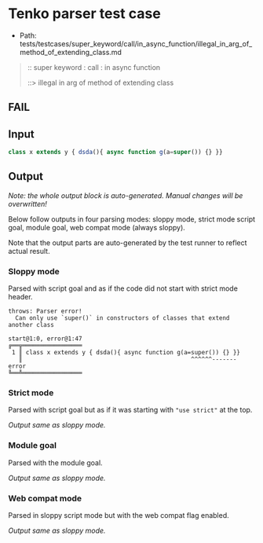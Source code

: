 # Tenko parser test case

- Path: tests/testcases/super_keyword/call/in_async_function/illegal_in_arg_of_method_of_extending_class.md

> :: super keyword : call : in async function
>
> ::> illegal in arg of method of extending class
## FAIL

## Input


`````js
class x extends y { dsda(){ async function g(a=super()) {} }}
`````

## Output

_Note: the whole output block is auto-generated. Manual changes will be overwritten!_

Below follow outputs in four parsing modes: sloppy mode, strict mode script goal, module goal, web compat mode (always sloppy).

Note that the output parts are auto-generated by the test runner to reflect actual result.

### Sloppy mode

Parsed with script goal and as if the code did not start with strict mode header.

`````
throws: Parser error!
  Can only use `super()` in constructors of classes that extend another class

start@1:0, error@1:47
╔══╦═════════════════
 1 ║ class x extends y { dsda(){ async function g(a=super()) {} }}
   ║                                                ^^^^^^------- error
╚══╩═════════════════

`````

### Strict mode

Parsed with script goal but as if it was starting with `"use strict"` at the top.

_Output same as sloppy mode._

### Module goal

Parsed with the module goal.

_Output same as sloppy mode._

### Web compat mode

Parsed in sloppy script mode but with the web compat flag enabled.

_Output same as sloppy mode._
